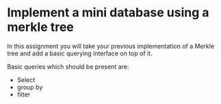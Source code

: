 # Implement a mini database using a merkle tree

In this assignment you will take your previous implementation of a Merkle tree and add a basic querying interface on top of it.

Basic queries which should be present are:

- Select
- group by
- filter

